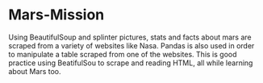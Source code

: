 # Mars-Mission
Using BeautifulSoup and splinter pictures, stats and facts about mars are scraped from a variety of websites like Nasa. Pandas is also used in order to manipulate a table scraped from one of the websites. This is good practice using BeatifulSou to scrape and reading HTML, all while learning about Mars too.
